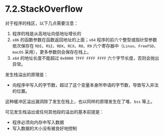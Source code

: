 # 7.2.StackOverflow

对于程序的栈区，以下几点需要注意：

1. 程序的栈是从高地址向低地址增长的
2. `x86` 的函数参数在函数返回地址的上面；`x64` 程序的前六个整型或指针型参数依次保存在 `RDI`、`RSI`、`RDX`、`RCX`、`R8`、`R9` 六个寄存器中（`Linux`、`FreeFSD`、`macOS` 采用），更多参数则会保存在栈上。
3. `x64` 的地址长度不能超过 `0x0000 7FFF FFFF FFFF` 六个字节长度，否则会抛出异常。

发生栈溢出的原理是：

- 向程序中写入的字节数，超过了这个变量本身所申请的字节数，导致写入非法的位置。

这种缓冲区溢出漏洞除了发生在栈上，也以同样的原理发生在了堆、`bss` 等上。

可见发生栈溢出或任何其他段的溢出的基本前提是：

- 程序必须向内存中写入数据
- 写入数据的大小没有被良好地控制
